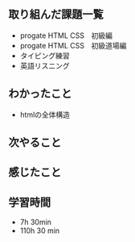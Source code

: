 ## 取り組んだ課題一覧
- progate HTML CSS　初級編
- progate HTML CSS　初級道場編
- タイピング練習
- 英語リスニング

## わかったこと
- htmlの全体構造

## 次やること

## 感じたこと

## 学習時間
- 7h 30min
- 110h 30 min